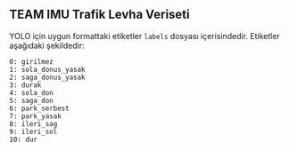 ## TEAM IMU Trafik Levha Veriseti

YOLO için uygun formattaki etiketler `labels` dosyası içerisindedir. Etiketler aşağıdaki şekildedir:

```
0: girilmez
1: sola_donus_yasak
2: saga_donus_yasak
3: durak
4: sola_don
5: saga_don
6: park_serbest
7: park_yasak
8: ileri_sag
9: ileri_sol
10: dur
```
